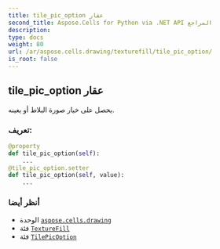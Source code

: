 ```yaml
---
title: tile_pic_option عقار
second_title: Aspose.Cells for Python via .NET API المراجع
description:
type: docs
weight: 80
url: /ar/aspose.cells.drawing/texturefill/tile_pic_option/
is_root: false
---
```

##  tile_pic_option عقار

يحصل على خيار صورة البلاط أو يعينه.
###  تعريف:
```python
@property
def tile_pic_option(self):
    ...
@tile_pic_option.setter
def tile_pic_option(self, value):
    ...
```

###  أنظر أيضا
* الوحدة [`aspose.cells.drawing`](../../)
* فئة [`TextureFill`](/cells/python-net/ar/aspose.cells.drawing/texturefill)
* فئة [`TilePicOption`](/cells/python-net/ar/aspose.cells.drawing/tilepicoption)
